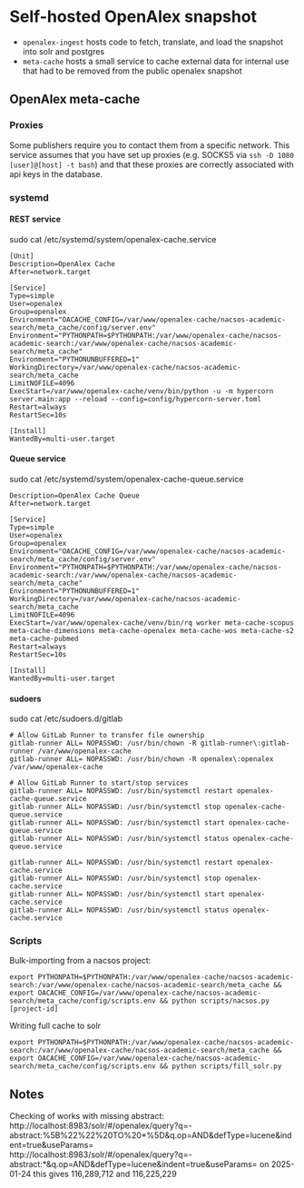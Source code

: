 # Self-hosted OpenAlex snapshot
* `openalex-ingest` hosts code to fetch, translate, and load the snapshot into solr and postgres
* `meta-cache` hosts a small service to cache external data for internal use that had to be removed from the public openalex snapshot



## OpenAlex meta-cache

### Proxies
Some publishers require you to contact them from a specific network.
This service assumes that you have set up proxies (e.g. SOCKS5 via `ssh -D 1080 [user]@[host] -t bash`) and that these proxies are correctly associated with api keys in the database.

### systemd

#### REST service
sudo cat /etc/systemd/system/openalex-cache.service
```
[Unit]
Description=OpenAlex Cache
After=network.target

[Service]
Type=simple
User=openalex
Group=openalex
Environment="OACACHE_CONFIG=/var/www/openalex-cache/nacsos-academic-search/meta_cache/config/server.env"
Environment="PYTHONPATH=$PYTHONPATH:/var/www/openalex-cache/nacsos-academic-search:/var/www/openalex-cache/nacsos-academic-search/meta_cache"
Environment="PYTHONUNBUFFERED=1"
WorkingDirectory=/var/www/openalex-cache/nacsos-academic-search/meta_cache
LimitNOFILE=4096
ExecStart=/var/www/openalex-cache/venv/bin/python -u -m hypercorn server.main:app --reload --config=config/hypercorn-server.toml
Restart=always
RestartSec=10s

[Install]
WantedBy=multi-user.target
```

#### Queue service
sudo cat /etc/systemd/system/openalex-cache-queue.service
```
Description=OpenAlex Cache Queue
After=network.target

[Service]
Type=simple
User=openalex
Group=openalex
Environment="OACACHE_CONFIG=/var/www/openalex-cache/nacsos-academic-search/meta_cache/config/server.env"
Environment="PYTHONPATH=$PYTHONPATH:/var/www/openalex-cache/nacsos-academic-search:/var/www/openalex-cache/nacsos-academic-search/meta_cache"
Environment="PYTHONUNBUFFERED=1"
WorkingDirectory=/var/www/openalex-cache/nacsos-academic-search/meta_cache
LimitNOFILE=4096
ExecStart=/var/www/openalex-cache/venv/bin/rq worker meta-cache-scopus meta-cache-dimensions meta-cache-openalex meta-cache-wos meta-cache-s2 meta-cache-pubmed
Restart=always
RestartSec=10s

[Install]
WantedBy=multi-user.target
```

#### sudoers
sudo cat /etc/sudoers.d/gitlab
```
# Allow GitLab Runner to transfer file ownership
gitlab-runner ALL= NOPASSWD: /usr/bin/chown -R gitlab-runner\:gitlab-runner /var/www/openalex-cache
gitlab-runner ALL= NOPASSWD: /usr/bin/chown -R openalex\:openalex /var/www/openalex-cache

# Allow GitLab Runner to start/stop services
gitlab-runner ALL= NOPASSWD: /usr/bin/systemctl restart openalex-cache-queue.service
gitlab-runner ALL= NOPASSWD: /usr/bin/systemctl stop openalex-cache-queue.service
gitlab-runner ALL= NOPASSWD: /usr/bin/systemctl start openalex-cache-queue.service
gitlab-runner ALL= NOPASSWD: /usr/bin/systemctl status openalex-cache-queue.service

gitlab-runner ALL= NOPASSWD: /usr/bin/systemctl restart openalex-cache.service
gitlab-runner ALL= NOPASSWD: /usr/bin/systemctl stop openalex-cache.service
gitlab-runner ALL= NOPASSWD: /usr/bin/systemctl start openalex-cache.service
gitlab-runner ALL= NOPASSWD: /usr/bin/systemctl status openalex-cache.service
```

### Scripts
Bulk-importing from a nacsos project:
```
export PYTHONPATH=$PYTHONPATH:/var/www/openalex-cache/nacsos-academic-search:/var/www/openalex-cache/nacsos-academic-search/meta_cache && export OACACHE_CONFIG=/var/www/openalex-cache/nacsos-academic-search/meta_cache/config/scripts.env && python scripts/nacsos.py [project-id]
```

Writing full cache to solr
```
export PYTHONPATH=$PYTHONPATH:/var/www/openalex-cache/nacsos-academic-search:/var/www/openalex-cache/nacsos-academic-search/meta_cache && export OACACHE_CONFIG=/var/www/openalex-cache/nacsos-academic-search/meta_cache/config/scripts.env && python scripts/fill_solr.py
```

## Notes
Checking of works with missing abstract:   
http://localhost:8983/solr/#/openalex/query?q=-abstract:%5B%22%22%20TO%20*%5D&q.op=AND&defType=lucene&indent=true&useParams=    
http://localhost:8983/solr/#/openalex/query?q=-abstract:*&q.op=AND&defType=lucene&indent=true&useParams=
on 2025-01-24 this gives 116,289,712 and 116,225,229
